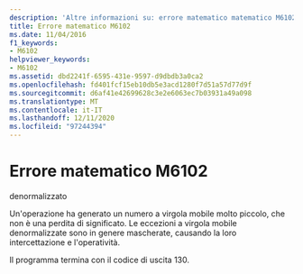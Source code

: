 ```yaml
---
description: 'Altre informazioni su: errore matematico matematico M6102'
title: Errore matematico M6102
ms.date: 11/04/2016
f1_keywords:
- M6102
helpviewer_keywords:
- M6102
ms.assetid: dbd2241f-6595-431e-9597-d9dbdb3a0ca2
ms.openlocfilehash: fd401fcf15eb10db5e3acd1280f7d51a57d77d9f
ms.sourcegitcommit: d6af41e42699628c3e2e6063ec7b03931a49a098
ms.translationtype: MT
ms.contentlocale: it-IT
ms.lasthandoff: 12/11/2020
ms.locfileid: "97244394"
---
```

# <a name="math-error-m6102"></a>Errore matematico M6102

denormalizzato

Un'operazione ha generato un numero a virgola mobile molto piccolo, che non è una perdita di significato. Le eccezioni a virgola mobile denormalizzate sono in genere mascherate, causando la loro intercettazione e l'operatività.

Il programma termina con il codice di uscita 130.
